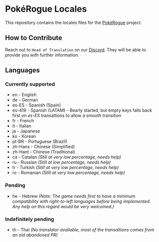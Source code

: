 # PokéRogue Locales

This repository contains the locales files for the [PokéRogue](https://github.com/pagefaultgames/pokerogue) project.

## How to Contribute

Reach out to `Head of Translation` on our [Discord](https://discord.gg/pokerogue).
They will be able to provide you with further information.

## Languages

### Currently supported

- en - English
- de - German
- es-ES - Spanish (Spain)
- es-419 - Spanish (LATAM) - Bearly started, but empty keys falls back first on *es-ES* transaltions to allow a smooth transition
- fr - French
- it - Italian
- ja - Japanese
- ko - Korean
- pt-BR - Portuguese (Brazil)
- zh-Hans - Chinese (Simplified)
- zh-Hant - Chinese (Traditional)
- ca - Catalan *(Still at very low percentage, needs help)*
- ru - Russian *(Still at low percentage, needs help)*
- tr - Turkish *(Still at very low percentage, needs help)*
- ro - Romanian *(Still at very low percentage, needs help)*

### Pending

- he - Hebrew *(Note: The game needs first to have a minimum compatibility with right-to-left languages before being implemented. Any help on this regard would be very welcomed.)*

### Indefinitely pending

- th - Thai *(No translator available, most of the transaltions comes from an old abandoned PR)*
